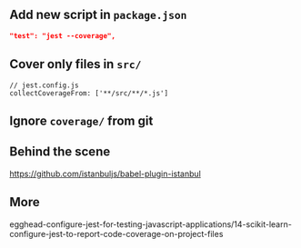 ## Add new script in `package.json`
```json
"test": "jest --coverage",
```

## Cover only files in `src/`
```
// jest.config.js
collectCoverageFrom: ['**/src/**/*.js']
```

## Ignore `coverage/` from git

## Behind the scene
https://github.com/istanbuljs/babel-plugin-istanbul

## More
egghead-configure-jest-for-testing-javascript-applications/14-scikit-learn-configure-jest-to-report-code-coverage-on-project-files
